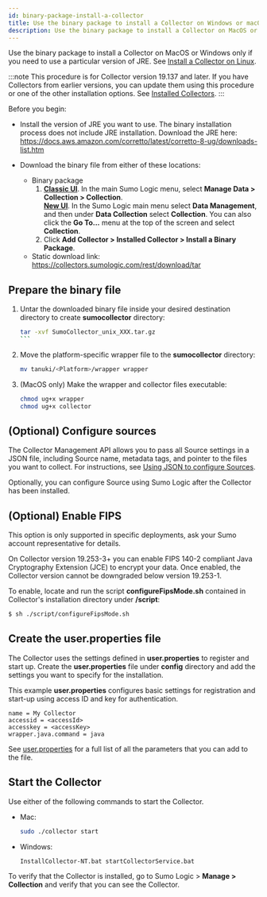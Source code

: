 ```yaml
---
id: binary-package-install-a-collector
title: Use the binary package to install a Collector on Windows or macOS
description: Use the binary package to install a Collector on MacOS or Windows only if you need to use a particular version of JRE.
---
```



Use the binary package to install a Collector on MacOS or Windows only if you need to use a particular version of JRE. See [Install a Collector on Linux](../linux.md).

:::note
This procedure is for Collector version 19.137 and later. If you have Collectors from earlier versions, you can update them using this procedure or one of the other installation options. See [Installed Collectors](/docs/send-data/installed-collectors).
:::

Before you begin:

* Install the version of JRE you want to use. The binary installation process does not include JRE installation. Download the JRE here: https://docs.aws.amazon.com/corretto/latest/corretto-8-ug/downloads-list.htm
* Download the binary file from either of these locations:  

  * Binary package
     1. [**Classic UI**](/docs/get-started/sumo-logic-ui-classic). In the main Sumo Logic menu, select **Manage Data > Collection > Collection**. <br/>[**New UI**](/docs/get-started/sumo-logic-ui). In the Sumo Logic main menu select **Data Management**, and then under **Data Collection** select **Collection**. You can also click the **Go To...** menu at the top of the screen and select **Collection**. 
     1. Click **Add Collector > Installed Collector > Install a Binary Package**.
  * Static download link: https://collectors.sumologic.com/rest/download/tar

## Prepare the binary file

1. Untar the downloaded binary file inside your desired destination directory to create **sumocollector** directory:

    ```bash
    tar -xvf SumoCollector_unix_XXX.tar.gz
    ``` 

1. Move the platform-specific wrapper file to the **sumocollector** directory:

    ```bash
    mv tanuki/<Platform>/wrapper wrapper
    ```

1. (MacOS only) Make the wrapper and collector files executable:

    ```bash
    chmod ug+x wrapper
    chmod ug+x collector
    ```

## (Optional) Configure sources

The Collector Management API allows you to pass all Source settings in a JSON file, including Source name, metadata tags, and pointer to the files you want to collect. For instructions, see [Using JSON to configure Sources](/docs/send-data/use-json-configure-sources).

Optionally, you can configure Source using Sumo Logic after the Collector has been installed.

## (Optional) Enable FIPS

This option is only supported in specific deployments, ask your Sumo account representative for details.

On Collector version 19.253-3+ you can enable FIPS 140-2 compliant Java Cryptography Extension (JCE) to encrypt your data. Once enabled, the Collector version cannot be downgraded below version 19.253-1.

To enable, locate and run the script **configureFipsMode.sh** contained in Collector's installation directory under **/script**:  

```bash
$ sh ./script/configureFipsMode.sh
```

## Create the user.properties file

The Collector uses the settings defined in **user.properties** to register and start up. Create the **user.properties** file under **config** directory and add the settings you want to specify for the installation.

This example **user.properties** configures basic settings for registration and start-up using access ID and key for authentication.

```
name = My Collector
accessid = <accessId>
accesskey = <accessKey>
wrapper.java.command = java
```

See [user.properties](user-properties.md) for a full list of all the parameters that you can add to the file.

## Start the Collector

Use either of the following commands to start the Collector.

* Mac:  

    ```bash
    sudo ./collector start
    ```

* Windows:  

    ```bash
    InstallCollector-NT.bat startCollectorService.bat
    ```

To verify that the Collector is installed, go to Sumo Logic > **Manage > Collection** and verify that you can see the Collector.
